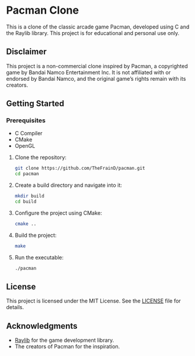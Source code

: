 # Pacman Clone

This is a clone of the classic arcade game Pacman, developed using C and the Raylib library. This project is for educational and personal use only.

## Disclaimer

This project is a non-commercial clone inspired by Pacman, a copyrighted game by Bandai Namco Entertainment Inc. It is not affiliated with or endorsed by Bandai Namco, and the original game’s rights remain with its creators.

## Getting Started

### Prerequisites

- C Compiler
- CMake
- OpenGL

1. Clone the repository:
   ```bash
   git clone https://github.com/TheFrainD/pacman.git
   cd pacman
   ```

2. Create a build directory and navigate into it:
   ```bash
   mkdir build
   cd build
   ```

3. Configure the project using CMake:
   ```bash
   cmake ..
   ```

4. Build the project:
    ```bash
    make
    ```

5. Run the executable:  
    ```bash
    ./pacman
    ```

## License
This project is licensed under the MIT License. See the [LICENSE](LICENSE) file for details.

## Acknowledgments
- [Raylib](https://www.raylib.com/) for the game development library.
- The creators of Pacman for the inspiration.